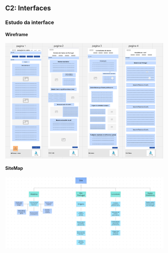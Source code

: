 ## C2: Interfaces

### Estudo da interface

#### Wireframe

![Wireframe](img2/WireFrame.png)

#### SiteMap

![SiteMap](img2/SiteMap.png)
